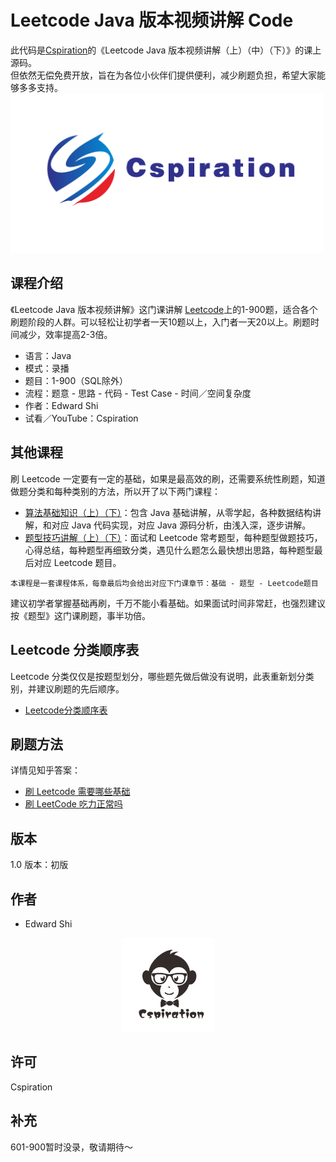 # Leetcode Java 版本视频讲解 Code

此代码是[Cspiration](https://cspiration.com)的《Leetcode Java 版本视频讲解（上）（中）（下）》的课上源码。  
但依然无偿免费开放，旨在为各位小伙伴们提供便利，减少刷题负担，希望大家能够多多支持。  
<img width="500" src="https://github.com/Cspiration/img-folder/blob/master/最终logo.jpg"/>
## 课程介绍

《Leetcode Java 版本视频讲解》这门课讲解 [Leetcode](https://leetcode.com)上的1-900题，适合各个刷题阶段的人群。可以轻松让初学者一天10题以上，入门者一天20以上。刷题时间减少，效率提高2-3倍。

* 语言：Java
* 模式：录播
* 题目：1-900（SQL除外）
* 流程：题意 - 思路 - 代码 - Test Case - 时间／空间复杂度
* 作者：Edward Shi
* 试看／YouTube：Cspiration

## 其他课程

刷 Leetcode 一定要有一定的基础，如果是最高效的刷，还需要系统性刷题，知道做题分类和每种类别的方法，所以开了以下两门课程：  
* [算法基础知识（上）（下）](https://cspiration.com/AlogrithmClass)：包含 Java 基础讲解，从零学起，各种数据结构讲解，和对应 Java 代码实现，对应 Java 源码分析，由浅入深，逐步讲解。
* [题型技巧讲解（上）（下）](https://cspiration.com/AlogrithmClass)：面试和 Leetcode 常考题型，每种题型做题技巧，心得总结，每种题型再细致分类，遇见什么题怎么最快想出思路，每种题型最后对应 Leetcode 题目。  

```
本课程是一套课程体系，每章最后均会给出对应下门课章节：基础 - 题型 - Leetcode题目
```
建议初学者掌握基础再刷，千万不能小看基础。如果面试时间非常赶，也强烈建议按《题型》这门课刷题，事半功倍。 

## Leetcode 分类顺序表
  
Leetcode 分类仅仅是按题型划分，哪些题先做后做没有说明，此表重新划分类别，并建议刷题的先后顺序。
* [Leetcode分类顺序表](https://cspiration.com/leetcodeClassification)

## 刷题方法

详情见知乎答案：  
* [刷 Leetcode 需要哪些基础](https://www.zhihu.com/question/30737325/answer/524120016)  
* [刷 LeetCode 吃力正常吗](https://www.zhihu.com/question/31092580/answer/453117660)

## 版本

1.0 版本：初版

## 作者
* Edward Shi
<div align=center>
  <img width="150" height="150" src="https://github.com/Cspiration/img-folder/blob/master/edwardshi95%20(卡通).jpg"/>
</div>

## 许可

Cspiration

## 补充

601-900暂时没录，敬请期待～

